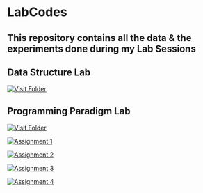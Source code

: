 # LabCodes
## This repository contains all the data & the experiments done during my Lab Sessions

## Data Structure Lab
[![Visit Folder](https://img.shields.io/badge/Open-Visit%20Folder-blue)](OnkarDsl)

## Programming Paradigm Lab
[![Visit Folder](https://img.shields.io/badge/Open-Visit%20Folder-blue)](OnkarPPL)

[![Assignment 1](https://img.shields.io/badge/Open-Assignment%201-blue)](OnkarPPL/Assignment1.md)

[![Assignment 2](https://img.shields.io/badge/Open-Assignment%202-blue)](OnkarPPL/Assignment2.md)

[![Assignment 3](https://img.shields.io/badge/Open-Assignment%203-blue)](OnkarPPL/Assignment3.md)

[![Assignment 4](https://img.shields.io/badge/Open-Assignment%204-blue)](OnkarPPL/Assignment4.md)
